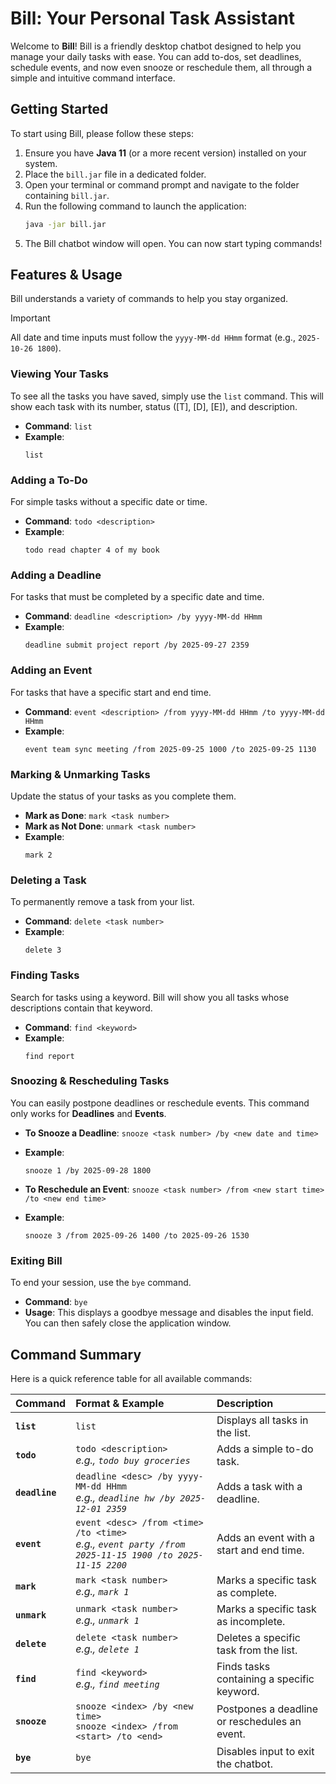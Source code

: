 # Bill: Your Personal Task Assistant

Welcome to **Bill**! Bill is a friendly desktop chatbot designed to help you manage your daily tasks with ease. You can add to-dos, set deadlines, schedule events, and now even snooze or reschedule them, all through a simple and intuitive command interface.

## Getting Started

To start using Bill, please follow these steps:

1.  Ensure you have **Java 11** (or a more recent version) installed on your system.
2.  Place the `bill.jar` file in a dedicated folder.
3.  Open your terminal or command prompt and navigate to the folder containing `bill.jar`.
4.  Run the following command to launch the application:
    ```bash
    java -jar bill.jar
    ```
5.  The Bill chatbot window will open. You can now start typing commands!

## Features & Usage

Bill understands a variety of commands to help you stay organized.

> [!IMPORTANT]
> All date and time inputs must follow the `yyyy-MM-dd HHmm` format (e.g., `2025-10-26 1800`).

### Viewing Your Tasks
To see all the tasks you have saved, simply use the `list` command. This will show each task with its number, status ([T], [D], [E]), and description.

* **Command**: `list`
* **Example**:
    ```
    list
    ```

### Adding a To-Do
For simple tasks without a specific date or time.

* **Command**: `todo <description>`
* **Example**:
    ```
    todo read chapter 4 of my book
    ```

### Adding a Deadline
For tasks that must be completed by a specific date and time.

* **Command**: `deadline <description> /by yyyy-MM-dd HHmm`
* **Example**:
    ```
    deadline submit project report /by 2025-09-27 2359
    ```

### Adding an Event
For tasks that have a specific start and end time.

* **Command**: `event <description> /from yyyy-MM-dd HHmm /to yyyy-MM-dd HHmm`
* **Example**:
    ```
    event team sync meeting /from 2025-09-25 1000 /to 2025-09-25 1130
    ```

### Marking & Unmarking Tasks
Update the status of your tasks as you complete them.

* **Mark as Done**: `mark <task number>`
* **Mark as Not Done**: `unmark <task number>`
* **Example**:
    ```
    mark 2
    ```

### Deleting a Task
To permanently remove a task from your list.

* **Command**: `delete <task number>`
* **Example**:
    ```
    delete 3
    ```

### Finding Tasks
Search for tasks using a keyword. Bill will show you all tasks whose descriptions contain that keyword.

* **Command**: `find <keyword>`
* **Example**:
    ```
    find report
    ```

### Snoozing & Rescheduling Tasks
You can easily postpone deadlines or reschedule events. This command only works for **Deadlines** and **Events**.

* **To Snooze a Deadline**: `snooze <task number> /by <new date and time>`
* **Example**:
    ```
    snooze 1 /by 2025-09-28 1800
    ```

* **To Reschedule an Event**: `snooze <task number> /from <new start time> /to <new end time>`
* **Example**:
    ```
    snooze 3 /from 2025-09-26 1400 /to 2025-09-26 1530
    ```

### Exiting Bill
To end your session, use the `bye` command.

* **Command**: `bye`
* **Usage**: This displays a goodbye message and disables the input field. You can then safely close the application window.

## Command Summary

Here is a quick reference table for all available commands:

| Command | Format & Example | Description |
| :--- | :--- | :--- |
| **`list`** | `list` | Displays all tasks in the list. |
| **`todo`** | `todo <description>` <br> _e.g., `todo buy groceries`_ | Adds a simple to-do task. |
| **`deadline`** | `deadline <desc> /by yyyy-MM-dd HHmm` <br> _e.g., `deadline hw /by 2025-12-01 2359`_ | Adds a task with a deadline. |
| **`event`** | `event <desc> /from <time> /to <time>` <br> _e.g., `event party /from 2025-11-15 1900 /to 2025-11-15 2200`_ | Adds an event with a start and end time. |
| **`mark`** | `mark <task number>` <br> _e.g., `mark 1`_ | Marks a specific task as complete. |
| **`unmark`**| `unmark <task number>` <br> _e.g., `unmark 1`_ | Marks a specific task as incomplete. |
| **`delete`**| `delete <task number>` <br> _e.g., `delete 1`_ | Deletes a specific task from the list. |
| **`find`** | `find <keyword>` <br> _e.g., `find meeting`_ | Finds tasks containing a specific keyword. |
| **`snooze`**| `snooze <index> /by <new time>` <br> `snooze <index> /from <start> /to <end>` | Postpones a deadline or reschedules an event. |
| **`bye`** | `bye` | Disables input to exit the chatbot. |
